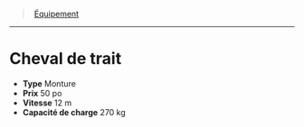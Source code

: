 ﻿---
!Equipment
Type: Monture
Price: 50 po
WeightCapacity: 270 kg
Speed: 12 m
Id: equipment_hd.md#cheval-de-trait
ParentLink: equipment_hd.md#Équipement
Name: Cheval de trait
ParentName: Équipement
NameLevel: 1
Attributes: {}
---
> [Équipement](hd_equipment.md)

---

# Cheval de trait

- **Type** Monture
- **Prix** 50 po
- **Vitesse** 12 m
- **Capacité de charge** 270 kg

